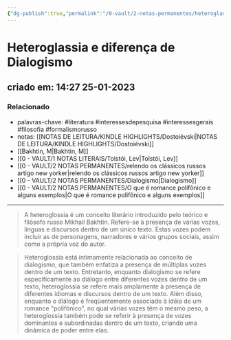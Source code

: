 ```yaml
---
{"dg-publish":true,"permalink":"/0-vault/2-notas-permanentes/heteroglassia-e-diferenca-de-dialogismo/","tags":["permanente","literatura","interessesdepesquisa","interessesgerais","filosofia","formalismorusso"],"dgHomeLink":true,"dgShowLocalGraph":true,"dgShowFileTree":true,"dgEnableSearch":true}
---
```


# Heteroglassia e diferença de Dialogismo
## criado em: 14:27 25-01-2023

### Relacionado
- palavras-chave: #literatura #interessesdepesquisa #interessesgerais #filosofia #formalismorusso 
- notas: [[NOTAS DE LEITURA/KINDLE HIGHLIGHTS/Dostoiévski\|NOTAS DE LEITURA/KINDLE HIGHLIGHTS/Dostoiévski]]
- [[Bakhtin, M\|Bakhtin, M]]
- [[0 - VAULT/1 NOTAS LITERAIS/Tolstói, Lev\|Tolstói, Lev]]
- [[0 - VAULT/2 NOTAS PERMANENTES/relendo os clássicos russos artigo new yorker\|relendo os clássicos russos artigo new yorker]]
- [[0 - VAULT/2 NOTAS PERMANENTES/Dialogismo\|Dialogismo]]
- [[0 - VAULT/2 NOTAS PERMANENTES/O que é romance polifônico e alguns exemplos\|O que é romance polifônico e alguns exemplos]]
---
>A heteroglossia é um conceito literário introduzido pelo teórico e filósofo russo Mikhail Bakhtin. Refere-se à presença de várias vozes, línguas e discursos dentro de um único texto. Estas vozes podem incluir as de personagens, narradores e vários grupos sociais, assim como a própria voz do autor.

>Heteroglossia está intimamente relacionada ao conceito de dialogismo, que também enfatiza a presença de múltiplas vozes dentro de um texto. Entretanto, enquanto dialogismo se refere especificamente ao diálogo entre diferentes vozes dentro de um texto, heteroglossia se refere mais amplamente à presença de diferentes idiomas e discursos dentro de um texto. Além disso, enquanto o diálogo é freqüentemente associado à idéia de um romance "polifônico", no qual várias vozes têm o mesmo peso, a heteroglossia também pode se referir à presença de vozes dominantes e subordinadas dentro de um texto, criando uma dinâmica de poder entre elas.